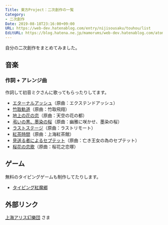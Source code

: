 ```yaml
---
Title: 東方Project：二次創作の一覧
Category:
- 二次創作
Date: 2019-08-18T23:16:00+09:00
URL: https://web-dev.hatenablog.com/entry/nijisousaku/touhou/list
EditURL: https://blog.hatena.ne.jp/mamorums/web-dev.hatenablog.com/atom/entry/17680117127113949944
---
```


自分の二次創作をまとめてみました。


## 音楽
### 作詞 + アレンジ曲
作詞して初音ミクさんに歌ってもらったりしてます。

- <a target="_blank" href="/entry/nijisousaku/touhou/music/eiyasyou/eternal-ash">エターナルアッシュ</a>（原曲：エクステンドアッシュ）
- <a target="_blank" href="/entry/nijisousaku/touhou/music/eiyasyou/taketorikidou">竹取軌道</a>（原曲：竹取飛翔）
- <a target="_blank" href="/entry/nijisousaku/touhou/music/youyoumu/chijounohana">地上の花の恋</a>（原曲：天空の花の都）
- <a target="_blank" href="/entry/nijisousaku/touhou/music/youyoumu/tomurai">弔いの黒、墨染の桜</a>（原曲：幽雅に咲かせ、墨染の桜）
- <a target="_blank" href="/entry/nijisousaku/touhou/music/chireiden/last-stage">ラストステージ</a>（原曲：ラストリモート）
- <a target="_blank" href="/entry/nijisousaku/touhou/music/koumakyou/kouchajikan">紅茶時間</a>（原曲：上海紅茶館）
- <a target="_blank" href="/entry/nijisousaku/touhou/music/koumakyou/miokuru">見送る者によるセプテット</a>（原曲：亡き王女の為のセプテット）
- <a target="_blank" href="/entry/nijisousaku/touhou/music/hourainingyo/oukanokoiuta">桜花の恋歌</a>（原曲：桜花之恋塚）


## ゲーム
無料のタイピングゲームも制作してたりします。

- [タイピング紅魔郷](/entry/nijisousaku/touhou/game/typing/koumakyou/manual/table-of-contents)


## 外部リンク
[上海アリス幻樂団](https://www16.big.or.jp/~zun/) さま
